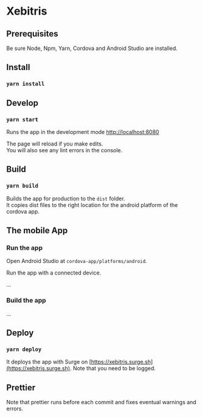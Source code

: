 # Xebitris

## Prerequisites
Be sure Node, Npm, Yarn, Cordova and Android Studio are installed.

## Install

### `yarn install`


## Develop

### `yarn start`

Runs the app in the development mode [http://localhost:8080](http://localhost:8080)<br>

The page will reload if you make edits.<br>
You will also see any lint errors in the console.


## Build

### `yarn build`

Builds the app for production to the `dist` folder.<br>It copies dist files to the right location for the android platform of the cordova app.


## The mobile App

### Run the app

Open Android Studio at `cordova-app/platforms/android`. 

Run the app with a connected device.

...

### Build the app
...


## Deploy

### `yarn deploy`

It deploys the app with Surge on [https://xebitris.surge.sh](https://xebitris.surge.sh). Note that you need to be logged. 


## Prettier 

Note that prettier runs before each commit and fixes eventual warnings and errors.